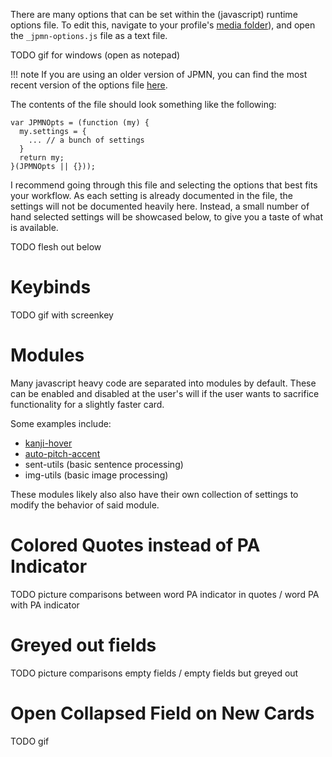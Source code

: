 
There are many options that can be set within the (javascript) runtime options file.
To edit this, navigate to your profile's
[media folder](faq.md#where-is-the-x-folder-in-anki)),
and open the `_jpmn-options.js` file as a text file.


TODO gif for windows (open as notepad)


!!! note
    If you are using an older version of JPMN, you can find the most recent
    version of the options file
    [here](https://github.com/Aquafina-water-bottle/jp-mining-note/blob/master/media/_jpmn-options.js).


The contents of the file should look something like the following:
```
var JPMNOpts = (function (my) {
  my.settings = {
    ... // a bunch of settings
  }
  return my;
}(JPMNOpts || {}));
```

I recommend going through this file and selecting the options that best fits your workflow.
As each setting is already documented in the file,
the settings will not be documented heavily here.
Instead, a small number of hand selected settings will be showcased below,
to give you a taste of what is available.

TODO flesh out below

# Keybinds
TODO gif with screenkey

# Modules
Many javascript heavy code are separated into modules by default.
These can be enabled and disabled at the user's will if the user
wants to sacrifice functionality for a slightly faster card.

Some examples include:

- [kanji-hover](kanjihover.md)
- [auto-pitch-accent](autopa.md)
- sent-utils (basic sentence processing)
- img-utils (basic image processing)

These modules likely also also have their own collection of settings
to modify the behavior of said module.

# Colored Quotes instead of PA Indicator
TODO picture comparisons between word PA indicator in quotes / word PA with PA indicator

# Greyed out fields
TODO picture comparisons empty fields / empty fields but greyed out

# Open Collapsed Field on New Cards
TODO gif

